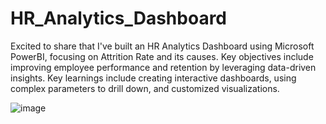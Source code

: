 # HR_Analytics_Dashboard
Excited to share that I've built an HR Analytics Dashboard using Microsoft PowerBI, focusing on Attrition Rate and its causes.
Key objectives include improving employee performance and retention by leveraging data-driven insights.
Key learnings include creating interactive dashboards, using complex parameters to drill down, and customized visualizations.

![image](https://github.com/Aniket-SS16/HR_Analytics_Dashboard/assets/145046102/d8792fa3-72bb-4643-8a4c-82a2e28fa71c)


